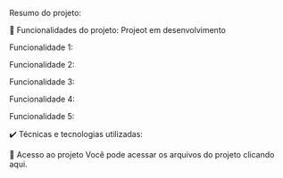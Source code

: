 Resumo do projeto:


🔨 Funcionalidades do projeto: Projeot em desenvolvimento

Funcionalidade 1:

Funcionalidade 2:

Funcionalidade 3:

Funcionalidade 4:

Funcionalidade 5:


✔️ Técnicas e tecnologias utilizadas:




📁 Acesso ao projeto
Você pode acessar os arquivos do projeto clicando aqui.

